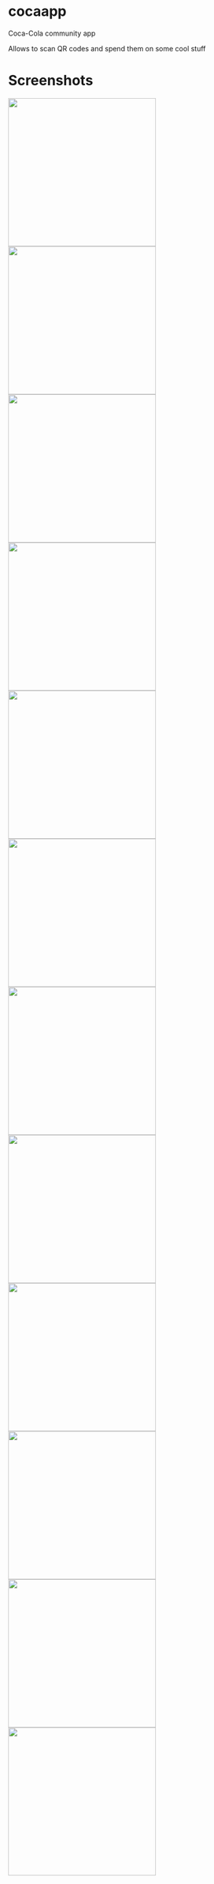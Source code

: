 # cocaapp

Coca-Cola community app

Allows to scan QR codes and spend them on some cool stuff

# Screenshots

<img src="/screens/0.jpg" width="300" />

<img src="/screens/1.jpg" width="300" />

<img src="/screens/3.jpg" width="300" />

<img src="/screens/4.jpg" width="300" />

<img src="/screens/5.jpg" width="300" />

<img src="/screens/5.2.jpg" width="300" />

<img src="/screens/5.3.jpg" width="300" />

<img src="/screens/6.jpg" width="300" />

<img src="/screens/7.jpg" width="300" />

<img src="/screens/8.jpg" width="300" />

<img src="/screens/9.1.jpg" width="300" />

<img src="/screens/12.jpg" width="300" />
